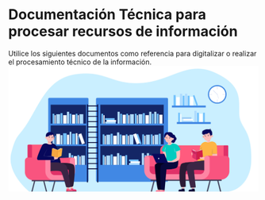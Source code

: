 # Documentación Técnica para procesar recursos de información
Utilice los siguientes documentos como referencia para digitalizar o realizar el procesamiento técnico de la información.
![](./Fotos/6607.jpg)


